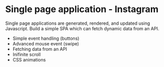 # Single page application - Instagram
Single page applications are generated, rendered, and updated using Javascript. Build a simple SPA which can fetch dynamic data from an API.
- Simple event handling (buttons)
- Advanced mouse event (swipe)
- Fetching data from an API
- Inifinite scroll
- CSS animations

